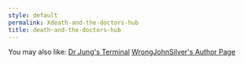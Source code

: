 ```yaml
---
style: default
permalink: Xdeath-and-the-doctors-hub
title: death-and-the-doctors-hub
---
```

You may also like:
[Dr Jung's Terminal](http://scp-wiki.net/freudian)
[WrongJohnSilver's Author Page](http://scp-wiki.net/wrongjohnsilver-s-author-page)